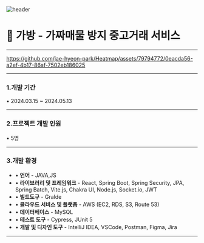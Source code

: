 ![header](https://capsule-render.vercel.app/api?type=Venom&color=auto&height=300&section=header&text=GABANG&fontSize=90)


# 💼 가방 - 가짜매물 방지 중고거래 서비스
---

https://github.com/jae-hyeon-park/Heatmap/assets/79794772/0eacda56-a2ef-4b17-86af-7502eb186025


---
### 1.개발 기간
• 2024.03.15 ~ 2024.05.13

---
### 2.프로젝트 개발 인원
• 5명

---
### 3.개발 환경
- • **언어** - JAVA,JS
- • **라이브러리 및 프레임워크** - React, Spring Boot, Spring Security, JPA, Spring Batch, Vite.js, Chakra UI, Node.js, Socket.io, JWT
- • **빌드도구** - Gralde
- • **클라우드 서비스 및 플랫폼** - AWS (EC2, RDS, S3, Route 53)
- • **데이터베이스**  - MySQL
- • **테스트 도구** - Cypress, JUnit 5
- • **개발 및 디자인 도구** - IntelliJ IDEA, VSCode, Postman, Figma, Jira

---
